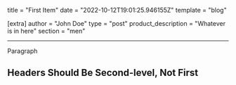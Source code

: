 title = "First Item"
date = "2022-10-12T19:01:25.946155Z"
template = "blog"

[extra]
author = "John Doe"
type = "post"
product_description = "Whatever is in here"
section = "men"

---


Paragraph
<!-- Ideally, for SEO there should be an image after the first paragraph or two -->

## Headers Should Be Second-level, Not First
